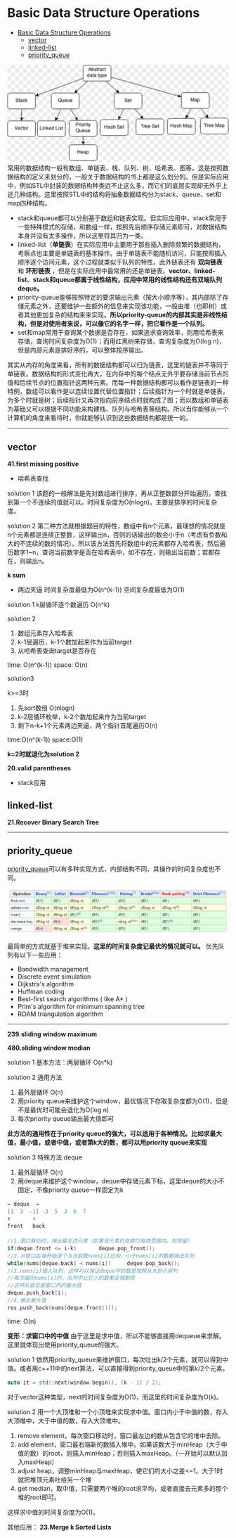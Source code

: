 
# Basic Data Structure Operations

- [Basic Data Structure Operations](#basic-data-structure-operations)
    - [vector](#vector)
    - [linked-list](#linked-list)
    - [priority_queue](#priorityqueue)

![ADT](img/ADT.jpg)
常用的数据结构一般有数组、单链表、栈、队列、树、哈希表、图等。这是按照数据结构的定义来划分的，一般关于数据结构的书上都是这么划分的。但是实际应用中，例如STL中封装的数据结构种类远不止这么多，而它们的底层实现却无外乎上述几种结构。这里按照STL中的结构将抽象数据结构分为stack、queue、set和map四种结构。

* stack和queue都可以分别基于数组和链表实现。但实际应用中，stack常用于一些特殊模式的存储，和数组一样，按照先后顺序存储元素即可，对数据结构本身并没有太多操作，所以这里将其归为一类。
* linked-list（__单链表__）在实际应用中主要用于那些插入删除频繁的数据结构，考察点也主要是单链表的基本操作。由于单链表不能随机访问，只能按照插入顺序逐个访问元素，这个过程就类似于队列的特性。此外链表还有 __双向链表__ 和 __环形链表__ ，但是在实际应用中最常用的还是单链表。__vector、linked-list、stack和queue都属于线性结构，应用中常用的线性结构还有双端队列deque。__
* priority-queue能够按照特定的要求输出元素（按大小顺序等），其内部除了存储元素之外，还要维护一些额外的信息来实现该功能，一般由堆（也即树）或者其他更加复杂的结构来来实现。__所以priority-queue的内部其实是非线性结构，但是对使用者来说，可以像它的名字一样，把它看作是一个队列。__
* set和map常用于查询某个数据是否存在，如果追求查询效率，则用哈希表来存储，查询时间复杂度为O(1)；而用红黑树来存储，查询复杂度为O(log n)，但是内部元素是排好序的，可以整体按序输出。

其实从内存的角度来看，所有的数据结构都可以归为链表，这里的链表并不等同于单链表。数据结构的形式变化再大，在内存中的每个结点无外乎要存储当前节点的值和后续节点的位置指针这两种元素。而每一种数据结构都可以看作是链表的一种特例，数组可以看作是以连续位置代替位置指针；后续指针为一个时就是单链表，为多个时就是树；后续指针又再次指向前序结点时就构成了图；而以数组和单链表为基础又可以根据不同功能来构建栈、队列与哈希表等结构。所以当你能够从一个计算机的角度来看待时，你就能够认识到这些数据结构都是统一的。

----------------------------------------------
## vector

__41.first missing positive__
* 哈希表查找

solution 1
该题的一般解法是先对数组进行排序，再从正整数部分开始遍历，查找到第一个不连续的值就可以。时间复杂度为O(nlogn)，主要是排序的时间复杂度。

solution 2
第二种方法就根据题目的特性，数组中有n个元素，最理想的情况就是n个元素都是连续正整数，这样输出n，否则的话输出的数会小于n（考虑有负数和大的不连续的数的情况）。所以该方法首先将数组中的元素都存入哈希表，然后遍历数字1~n，查询当前数字是否在哈希表中，如不存在，则输出当前数；若都存在，则输出n。


__k sum__
* 两边夹逼
时间复杂度最低为O(n^(k-1))
空间复杂度最低为O(1)

solution 1
k层循环逐个数遍历 O(n^k)

solution 2
1.  数组元素存入哈希表
2.  k-1层遍历，k-1个数加起来作为当前target
3.  从哈希表查询target是否存在

time: O(n^(k-1))
space: O(n)

solution3

k>=3时 
1.  先sort数组 O(nlogn)
2.  k-2层循环枚举，k-2个数加起来作为当前target
3.  剩下n-k+1个元素两边夹逼，两个指针首尾遍历O(n)

time:O(n^(k-1))
space:O(1)

__k=2时就退化为solution 2__


__20.valid parentheses__
* stack应用

## linked-list

__21.Recover Binary Search Tree__

----------------------------------------------
## priority_queue

[priority_queue](https://en.wikipedia.org/wiki/Priority_queue)可以有多种实现方式，内部结构不同，其操作的时间复杂度也不同。

![pq_implemention](./img/priority_queue.png)

最简单的方式就基于堆来实现。**这里的时间复杂度记最优的情况就可以。** 
优先队列有以下一些应用：
* Bandwidth management
* Discrete event simulation
* Dijkstra's algorithm
* Huffman coding
* Best-first search algorithms ( like A* )
* Prim's algorithm for minimum spanning tree
* ROAM triangulation algorithm

-------

__239.sliding window maximum__

__480.sliding window median__

solution 1
基本方法：两层循环 O(n*k)

solution 2
通用方法
1.  最外层循环 O(n)
2.  用priority queue来维护这个window，最优情况下存取复杂度都为O(1)，但是不是最优时可能会退化为O(log n)
3.  每次priority queue输出最大值即可

__此方法的通用性在于priority queue的强大，可以适用于各种情况。比如求最大值，最小值，或者中值，或者第k大的数，都可以用priority queue来实现__


solution 3 特殊方法
deque
1.  最外层循环 O(n)
2.  用deque来维护这个window，deque中存储元素下标，这里deque的大小不固定，不像priority queue一样固定为k

```cpp
← deque  →
[1  3  -1] -3  5  3  6  7
↑       ↑
front   back

//1.窗口移动时，弹出最左边元素（如果该元素仍在窗口有效范围内，则保留）
if(deque.front <= i-k)       deque.pop_front();
//2.从窗口右端开始逐个与当前数nums[i]比较，小于nums[i]的数都弹出队列
while(nums[deque.back] < nums[i])     deque.pop_back();
//3.nums[i]插入队列，这样可以保证deque中的数是按照从大到小排列
//每次遍历nums[i]时，队列中比它小的数都会被删除
//这样队首总是窗口内的最大值
deque.push_back(i);
//4.输出最大值
res.push_back(nums[deque.front()]);
```
time: O(n)

__变形：求窗口中的中值__
由于这里是求中值，所以不能够直接用dequeue来求解。这里就体现出使用priority_queue的强大。

solution 1
依然用priority_queue来维护窗口，每次吐出k/2个元素，就可以得到中值。或者用c++11中的next算法，可以直接得到priority_queue中的第k/2个元素。
```cpp
auto it = std::next(window.begin(), (k - 1) / 2);
```
对于vector这种类型，next的时间复杂度为O(1)，而这里的时间复杂度为O(k)。

solution 2
用一个大顶堆和一个小顶堆来实现求中值。窗口内小于中值的数，存入大顶堆中，大于中值的数，存入大顶堆中。
1. remove element，每次窗口移动时，窗口最左边的数从包含它的堆中去除。
2. add element，窗口最右端新的数插入堆中。如果该数大于minHeap（大于中值的数）的root，则插入minHeap；否则插入maxHeap。（一开始可以默认加入maxHeap）
3. adjust heap，调整minHeap与maxHeap，使它们的大小之差<=1。大于1时就把堆顶元素吐给另一个堆
4. get median，取中值，只需要两个堆的root求平均，或者直接去元素多的那个堆的root即可。

这样求中值的时间复杂度为O(1)。

其他应用：
__23.Merge k Sorted Lists__
